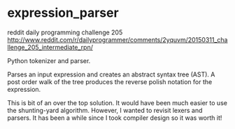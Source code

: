 # expression_parser

reddit daily programming challenge 205
http://www.reddit.com/r/dailyprogrammer/comments/2yquvm/20150311_challenge_205_intermediate_rpn/

Python tokenizer and parser.

Parses an input expression and creates an abstract syntax tree (AST).  A post order walk of the tree produces the reverse polish notation for the expression.

This is bit of an over the top solution.  It would have been much easier to use the shunting-yard algorithm.  However, I wanted to revisit lexers and parsers. It has been a while since I took compiler design so it was worth it!
